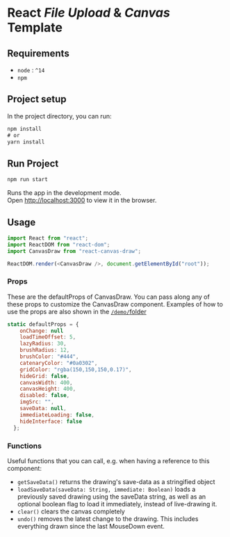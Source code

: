 # React _File Upload_ & _Canvas_ Template

## Requirements

* `node` : `^14`
* `npm`

## Project setup
In the project directory, you can run:
```js
npm install
# or
yarn install
```
## Run Project
```js
npm run start
```

Runs the app in the development mode.\
Open [http://localhost:3000](http://localhost:3000) to view it in the browser.

## Usage

```js
import React from "react";
import ReactDOM from "react-dom";
import CanvasDraw from "react-canvas-draw";

ReactDOM.render(<CanvasDraw />, document.getElementById("root"));
```

### Props
These are the defaultProps of CanvasDraw. You can pass along any of these props to customize the CanvasDraw component. Examples of how to use the props are also shown in the [`/demo/`folder](https://github.com/embiem/react-canvas-draw/tree/master/demo/src)
```js
static defaultProps = {
    onChange: null
    loadTimeOffset: 5,
    lazyRadius: 30,
    brushRadius: 12,
    brushColor: "#444",
    catenaryColor: "#0a0302",
    gridColor: "rgba(150,150,150,0.17)",
    hideGrid: false,
    canvasWidth: 400,
    canvasHeight: 400,
    disabled: false,
    imgSrc: "",
    saveData: null,
    immediateLoading: false,
    hideInterface: false
  };
  ```
  
  ### Functions
  
  Useful functions that you can call, e.g. when having a reference to this component:
  
  * `getSaveData()`  returns the drawing's save-data as a stringified object
  * `loadSaveData(saveData: String, immediate: Boolean)` loads a previously saved drawing using the saveData string, as well as an optional boolean flag to load it immediately, instead of live-drawing it.
  * `clear()` clears the canvas completely
  * `undo()` removes the latest change to the drawing. This includes everything drawn since the last MouseDown event.
  
